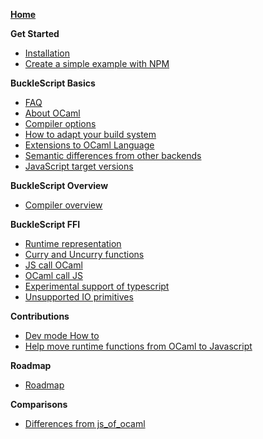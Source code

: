 **[Home](./index.md)**

**Get Started**
* [Installation](./Installation.md)
* [Create a simple example with NPM](./Create-a-simple-example-with-NPM.md)

**BuckleScript Basics**
* [FAQ](./FAQ.md)
* [About OCaml](https://ocaml.org/)
* [Compiler options](./Compiler-options.md)
* [How to adapt your build system](./How-to-adapt-your-build-system.md)
* [Extensions to OCaml Language](./Extensions-to-OCaml-Language.md)
* [Semantic differences from other backends](./Semantic-differences-from-other-backends.md)
* [JavaScript target versions](./JavaScript-target-versions.md)


**BuckleScript Overview**
* [Compiler overview](./Compiler-overview.md)

**BuckleScript FFI**
* [Runtime representation](./Runtime-representation.md)
* [Curry and Uncurry functions](./Curry-and-Uncurry-functions.md)
* [JS call OCaml](./JS-call-OCaml.md)
* [OCaml call JS](./OCaml-call-JS.md)
* [Experimental support of typescript](./Experimental-support-of-typescript.md)
* [Unsupported IO primitives](./Unsupported-IO-primitives.md)

**Contributions**
* [Dev mode How to](./Dev-mode-How-to.md)
* [Help move runtime functions from OCaml to Javascript](./Help-move-runtime-functions-from-OCaml-to-Javascript.md)

**Roadmap**
* [Roadmap](./Roadmap.md)

**Comparisons**
* [Differences from js_of_ocaml](./Differences-from-js_of_ocaml.md)
